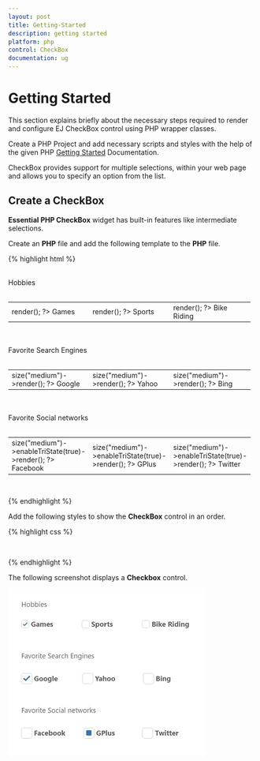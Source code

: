 ```yaml
---
layout: post
title: Getting-Started
description: getting started
platform: php
control: CheckBox
documentation: ug
---
```


# Getting Started

This section explains briefly about the necessary steps required to render and configure EJ CheckBox control using PHP wrapper classes.

Create a PHP Project and add necessary scripts and styles with the help of the given PHP [Getting Started]() Documentation.

CheckBox provides support for multiple selections, within your web page and allows you to specify an option from the list.

## Create a CheckBox 

**Essential PHP CheckBox** widget has built-in features like intermediate selections.

Create an **PHP** file and add the following template to the **PHP** file.

{% highlight html %}
        <div class="frame">
            <br />
            Hobbies
                    <br />
            <br />
            <table>
                <tr>
                    <td class="chkrad">
                        <?php
                        $check1=new EJ\CheckBox("check1");
                        echo $check1->render();
                        ?>
                        <label for="check1" class="clslab">Games</label>
                    </td>
                    <td class="chkrad">
                        <?php
                        $check1=new EJ\CheckBox("Checkbox3");
                        echo $check1->render();
                        ?>
                        <label for="Checkbox3" class="clslab">Sports</label>
                    </td>
                    <td class="chkrad">
                        <?php
                        $check1=new EJ\CheckBox("Checkbox4");
                        echo $check1->render();
                        ?>
                        <label for="Checkbox4" class="clslab">Bike Riding</label>
                    </td>
                </tr>
            </table>
            <br />
            <br />
            Favorite Search Engines
                    <br />
            <br />
            <table>
                <tr>
                    <td class="chkrad">
                        <?php
                        $check1=new EJ\CheckBox("Checkbox1");
                        echo $check1->size("medium")->render();
                        ?>
                        <label for="Checkbox1" class="clslab">Google</label>
                    </td>
                    <td class="chkrad">
                        <?php
                        $check1=new EJ\CheckBox("Checkbox5");
                        echo $check1->size("medium")->render();
                        ?>
                        <label for="Checkbox5" class="clslab">Yahoo</label>
                    </td>
                    <td class="chkrad">
                        <?php
                        $check1=new EJ\CheckBox("Checkbox6");
                        echo $check1->size("medium")->render();
                        ?>
                        <label for="Checkbox6" class="clslab">Bing</label>
                    </td>
                </tr>
            </table>
            <br />
            <br />
            Favorite Social networks
                    <br />
            <br />
            <table>
                <tr>
                    <td class="chkrad">
                        <?php
                        $check1=new EJ\CheckBox("Checkbox2");
                        echo $check1->size("medium")->enableTriState(true)->render();
                        ?>
                        <label for="Checkbox2" class="clslab">Facebook</label>
                    </td>
                    <td class="chkrad">
                        <?php
                        $check1=new EJ\CheckBox("Checkbox7");
                        echo $check1->size("medium")->enableTriState(true)->render();
                        ?>
                        <label for="Checkbox7" class="clslab">GPlus</label>
                    </td>
                    <td class="chkrad">
                        <?php
                        $check1=new EJ\CheckBox("Checkbox8");
                        echo $check1->size("medium")->enableTriState(true)->render();
                        ?>
                        <label for="Checkbox8" class="clslab">Twitter</label>
                    </td>
                </tr>
            </table>
            <br />
        </div>

{% endhighlight %}


Add the following styles to show the **CheckBox** control in an order.

{% highlight css %}

 <style>

    .frame
    {
        width: 80%;
    }
    .chkrad 
    {
        width: 150px;
    }

</style>


{% endhighlight %}


The following screenshot displays a **Checkbox** control.

![](/php/CheckBox/Getting-Started_images/Getting-Started_img1.JPG) 